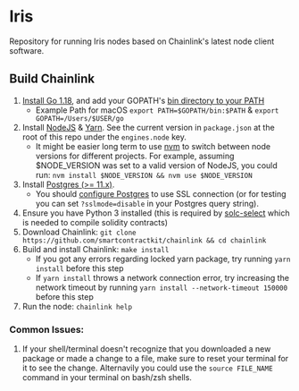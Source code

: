 # Iris
Repository for running Iris nodes based on Chainlink's latest node client software.

## Build Chainlink

1. [Install Go 1.18](https://golang.org/doc/install), and add your GOPATH's [bin directory to your PATH](https://golang.org/doc/code.html#GOPATH)
   - Example Path for macOS `export PATH=$GOPATH/bin:$PATH` & `export GOPATH=/Users/$USER/go`
2. Install [NodeJS](https://nodejs.org/en/download/package-manager/) & [Yarn](https://yarnpkg.com/lang/en/docs/install/). See the current version in `package.json` at the root of this repo under the `engines.node` key.
   - It might be easier long term to use [nvm](https://nodejs.org/en/download/package-manager/#nvm) to switch between node versions for different projects. For example, assuming $NODE_VERSION was set to a valid version of NodeJS, you could run: `nvm install $NODE_VERSION && nvm use $NODE_VERSION`
3. Install [Postgres (>= 11.x)](https://wiki.postgresql.org/wiki/Detailed_installation_guides).
   - You should [configure Postgres](https://www.postgresql.org/docs/12/ssl-tcp.html) to use SSL connection (or for testing you can set `?sslmode=disable` in your Postgres query string).
4. Ensure you have Python 3 installed (this is required by [solc-select](https://github.com/crytic/solc-select) which is needed to compile solidity contracts)
5. Download Chainlink: `git clone https://github.com/smartcontractkit/chainlink && cd chainlink`
6. Build and install Chainlink: `make install`
   - If you got any errors regarding locked yarn package, try running `yarn install` before this step
   - If `yarn install` throws a network connection error, try increasing the network timeout by running `yarn install --network-timeout 150000` before this step
7. Run the node: `chainlink help`

### Common Issues:
1. If your shell/terminal doesn't recognize that you downloaded a new package or made a change to a file, make sure to reset your terminal for it to see the change. Alternavily you could use the `source FILE_NAME` command in your terminal on bash/zsh shells.
